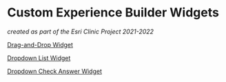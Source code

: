 # Custom Experience Builder Widgets
_created as part of the Esri Clinic Project 2021-2022_

[Drag-and-Drop Widget](/widgets/Ordered%20Elements%20Add%20Layers)

[Dropdown List Widget](/widgets/dropdown-widget)

[Dropdown Check Answer Widget](/widgets/dropdown-check-answer)
